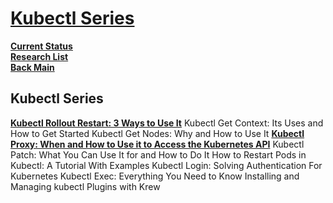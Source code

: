 # **[Kubectl Series](https://www.loft.sh/blog/kubectl-rollout-restart-3-ways-to-use-it)**

**[Current Status](../../../../development/status/weekly/current_status.md)**\
**[Research List](../../../research_list.md)**\
**[Back Main](../../../../README.md)**

## Kubectl Series

**[Kubectl Rollout Restart: 3 Ways to Use It](rollout_restart.md)**
Kubectl Get Context: Its Uses and How to Get Started
Kubectl Get Nodes: Why and How to Use It
**[Kubectl Proxy: When and How to Use it to Access the Kubernetes API](kubectl_proxy.md)**
Kubectl Patch: What You Can Use It for and How to Do It
How to Restart Pods in Kubectl: A Tutorial With Examples
Kubectl Login: Solving Authentication For Kubernetes
Kubectl Exec: Everything You Need to Know
Installing and Managing kubectl Plugins with Krew
